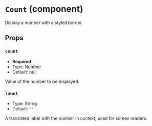 `Count` (component)
===================

Display a number with a styled border.



Props
-----

### `count`

- **Required**
- Type: Number
- Default: null


Value of the number to be displayed.


### `label`

- Type: String
- Default: `''`


A translated label with the number in context, used for screen readers.

